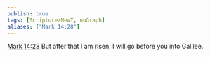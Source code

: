```yaml
---
publish: true
tags: [Scripture/NewT, noGraph]
aliases: ["Mark 14:28"]
---
```

[Mark 14:28](https://churchofjesuschrist.org/study/scriptures/nt/mark/14?lang=eng&id=p28#p28) But after that I am risen, I will go before you into Galilee.
